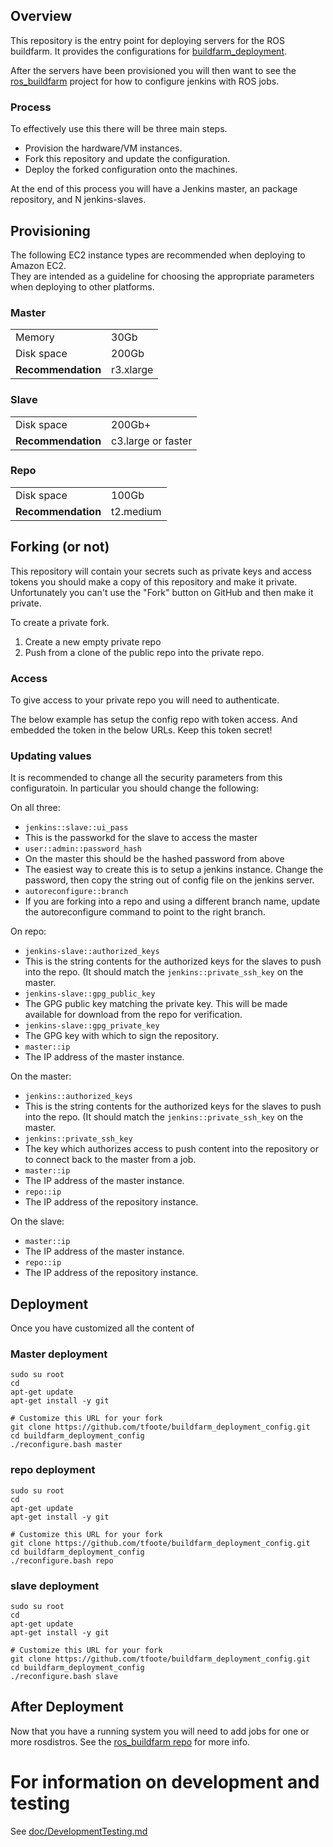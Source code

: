 ## Overview

This repository is the entry point for deploying servers for the ROS buildfarm.
It provides the configurations for [buildfarm_deployment](https://github.com/ros-infrastructure/buildfarm_deployment).

After the servers have been provisioned you will then want to see the [ros_buildfarm](https://github.com/ros-infrastructure/ros_buildfarm) project for how to configure jenkins with ROS jobs.

### Process

To effectively use this there will be three main steps.
 * Provision the hardware/VM instances.
 * Fork this repository and update the configuration.
 * Deploy the forked configuration onto the machines.

At the end of this process you will have a Jenkins master, an package repository, and N jenkins-slaves.

## Provisioning

The following EC2 instance types are recommended when deploying to Amazon EC2.<br/>
They are intended as a guideline for choosing the appropriate parameters when deploying to other platforms.

### Master

<table>
<tr><td>Memory</td><td>30Gb</td></tr>
<tr><td>Disk space</td><td>200Gb</td></tr>
<tr><td><strong>Recommendation</strong></td><td>r3.xlarge</td></tr>
</table>

### Slave

<table>
<tr><td>Disk space</td><td>200Gb+</td></tr>
<tr><td><strong>Recommendation</strong></td><td>c3.large or faster</td></tr>
</table>

### Repo

<table>
<tr><td>Disk space</td><td>100Gb</td></tr>
<tr><td><strong>Recommendation</strong></td><td>t2.medium</td></tr>
</table>

## Forking (or not)

This repository will contain your secrets such as private keys and access tokens you should make a copy of this repository and make it private.
Unfortunately you can't use the "Fork" button on GitHub and then make it private.

To create a private fork.

1. Create a new empty private repo
1. Push from a clone of the public repo into the private repo.

### Access

To give access to your private repo you will need to authenticate.

The below example has setup the config repo with token access.
And embedded the token in the below URLs.
Keep this token secret!

### Updating values

It is recommended to change all the security parameters from this configuratoin.
In particular you should change the following:

On all three:
 * `jenkins::slave::ui_pass`
  * This is the passworkd for the slave to access the master
 * `user::admin::password_hash`
  * On the master this should be the hashed password from above
  * The easiest way to create this is to setup a jenkins instance. Change the password, then copy the string out of config file on the jenkins server.
 * `autoreconfigure::branch`
  * If you are forking into a repo and using a different branch name, update the autoreconfigure command to point to the right branch.

On repo:
 * `jenkins-slave::authorized_keys`
  * This is the string contents for the authorized keys for the slaves to push into the repo. (It should match the `jenkins::private_ssh_key` on the master.
 * `jenkins-slave::gpg_public_key`
  * The GPG public key matching the private key. This will be made available for download from the repo for verification.
 * `jenkins-slave::gpg_private_key`
  * The GPG key with which to sign the repository.
 * `master::ip`
  * The IP address of the master instance.

On the master:
  * `jenkins::authorized_keys`
  * This is the string contents for the authorized keys for the slaves to push into the repo. (It should match the `jenkins::private_ssh_key` on the master.
  * `jenkins::private_ssh_key`
   * The key which authorizes access to push content into the repository or to connect back to the master from a job.
  * `master::ip`
   * The IP address of the master instance.
  * `repo::ip`
   * The IP address of the repository instance.

On the slave:
  * `master::ip`
   * The IP address of the master instance.
  * `repo::ip`
   * The IP address of the repository instance.


## Deployment

Once you have customized all the content of

### Master deployment

    sudo su root
    cd
    apt-get update
    apt-get install -y git

    # Customize this URL for your fork
    git clone https://github.com/tfoote/buildfarm_deployment_config.git
    cd buildfarm_deployment_config
    ./reconfigure.bash master


### repo deployment

    sudo su root
    cd
    apt-get update
    apt-get install -y git

    # Customize this URL for your fork
    git clone https://github.com/tfoote/buildfarm_deployment_config.git
    cd buildfarm_deployment_config
    ./reconfigure.bash repo

### slave deployment

    sudo su root
    cd
    apt-get update
    apt-get install -y git

    # Customize this URL for your fork
    git clone https://github.com/tfoote/buildfarm_deployment_config.git
    cd buildfarm_deployment_config
    ./reconfigure.bash slave

## After Deployment

Now that you have a running system you will need to add jobs for one or more rosdistros.
See the [ros_buildfarm repo](https://github.com/ros-infrastructure/ros_buildfarm) for more info.

# For information on development and testing

See [doc/DevelopmentTesting.md](doc/DevelopmentTesting.md)
